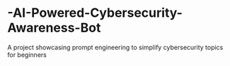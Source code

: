 # -AI-Powered-Cybersecurity-Awareness-Bot
A project showcasing prompt engineering to simplify cybersecurity topics for beginners
